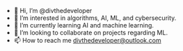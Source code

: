 - 👋 Hi, I’m @divthedeveloper
- 👀 I’m interested in algorithms, AI, ML, and cybersecurity.
- 🌱 I’m currently learning AI and machine learning.
- 💞️ I’m looking to collaborate on projects regarding ML.
- 📫 How to reach me divthedeveloper@outlook.com

<!---
divthedeveloper/divthedeveloper is a ✨ special ✨ repository because its `README.md` (this file) appears on your GitHub profile.
You can click the Preview link to take a look at your changes.
--->
